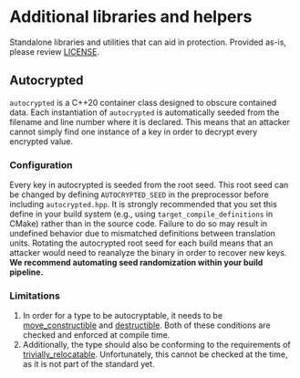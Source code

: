 # Additional libraries and helpers

Standalone libraries and utilities that can aid in protection. Provided as-is, please review [LICENSE](LICENSE).

## Autocrypted

`autocrypted` is a C++20 container class designed to obscure contained data. Each instantiation of `autocrypted` is automatically seeded from the filename and line number where it is declared. This means that an attacker cannot simply find one instance of a key in order to decrypt every encrypted value.

### Configuration

Every key in autocrypted is seeded from the root seed. This root seed can be changed by defining `AUTOCRYPTED_SEED` in the preprocessor before including `autocrypted.hpp`. It is strongly recommended that you set this define in your build system (e.g., using `target_compile_definitions` in CMake) rather than in the source code. Failure to do so may result in undefined behavior due to mismatched definitions between translation units. Rotating the autocrypted root seed for each build means that an attacker would need to reanalyze the binary in order to recover new keys. **We recommend automating seed randomization within your build pipeline.**

### Limitations

1. In order for a type to be autocryptable, it needs to be [move_constructible](https://en.cppreference.com/w/cpp/types/is_move_constructible) and [destructible](https://en.cppreference.com/w/cpp/types/is_destructible). Both of these conditions are checked and enforced at compile time.
2. Additionally, the type should also be conforming to the requirements of [trivially_relocatable](https://www.open-std.org/jtc1/sc22/wg21/docs/papers/2023/p1144r7.html#intro). Unfortunately, this cannot be checked at the time, as it is not part of the standard yet.
